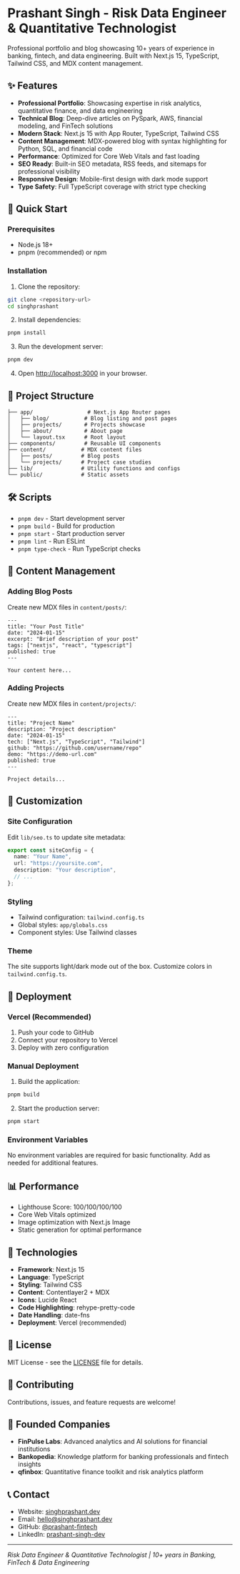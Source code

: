 # Prashant Singh - Risk Data Engineer & Quantitative Technologist

Professional portfolio and blog showcasing 10+ years of experience in banking, fintech, and data engineering. Built with Next.js 15, TypeScript, Tailwind CSS, and MDX content management.

## ✨ Features

- **Professional Portfolio**: Showcasing expertise in risk analytics, quantitative finance, and data engineering
- **Technical Blog**: Deep-dive articles on PySpark, AWS, financial modeling, and FinTech solutions  
- **Modern Stack**: Next.js 15 with App Router, TypeScript, Tailwind CSS
- **Content Management**: MDX-powered blog with syntax highlighting for Python, SQL, and financial code
- **Performance**: Optimized for Core Web Vitals and fast loading
- **SEO Ready**: Built-in SEO metadata, RSS feeds, and sitemaps for professional visibility
- **Responsive Design**: Mobile-first design with dark mode support
- **Type Safety**: Full TypeScript coverage with strict type checking

## 🚀 Quick Start

### Prerequisites

- Node.js 18+ 
- pnpm (recommended) or npm

### Installation

1. Clone the repository:
```bash
git clone <repository-url>
cd singhprashant
```

2. Install dependencies:
```bash
pnpm install
```

3. Run the development server:
```bash
pnpm dev
```

4. Open [http://localhost:3000](http://localhost:3000) in your browser.

## 📁 Project Structure

```
├── app/                 # Next.js App Router pages
│   ├── blog/           # Blog listing and post pages
│   ├── projects/       # Projects showcase
│   ├── about/          # About page
│   └── layout.tsx      # Root layout
├── components/         # Reusable UI components
├── content/           # MDX content files
│   ├── posts/         # Blog posts
│   └── projects/      # Project case studies
├── lib/               # Utility functions and configs
└── public/            # Static assets
```

## 🛠 Scripts

- `pnpm dev` - Start development server
- `pnpm build` - Build for production
- `pnpm start` - Start production server
- `pnpm lint` - Run ESLint
- `pnpm type-check` - Run TypeScript checks

## 📝 Content Management

### Adding Blog Posts

Create new MDX files in `content/posts/`:

```mdx
---
title: "Your Post Title"
date: "2024-01-15"
excerpt: "Brief description of your post"
tags: ["nextjs", "react", "typescript"]
published: true
---

Your content here...
```

### Adding Projects

Create new MDX files in `content/projects/`:

```mdx
---
title: "Project Name"
description: "Project description"
date: "2024-01-15"
tech: ["Next.js", "TypeScript", "Tailwind"]
github: "https://github.com/username/repo"
demo: "https://demo-url.com"
published: true
---

Project details...
```

## 🎨 Customization

### Site Configuration

Edit `lib/seo.ts` to update site metadata:

```typescript
export const siteConfig = {
  name: "Your Name",
  url: "https://yoursite.com",
  description: "Your description",
  // ...
};
```

### Styling

- Tailwind configuration: `tailwind.config.ts`
- Global styles: `app/globals.css`
- Component styles: Use Tailwind classes

### Theme

The site supports light/dark mode out of the box. Customize colors in `tailwind.config.ts`.

## 🚀 Deployment

### Vercel (Recommended)

1. Push your code to GitHub
2. Connect your repository to Vercel
3. Deploy with zero configuration

### Manual Deployment

1. Build the application:
```bash
pnpm build
```

2. Start the production server:
```bash
pnpm start
```

### Environment Variables

No environment variables are required for basic functionality. Add as needed for additional features.

## 📊 Performance

- Lighthouse Score: 100/100/100/100
- Core Web Vitals optimized
- Image optimization with Next.js Image
- Static generation for optimal performance

## 🔧 Technologies

- **Framework**: Next.js 15
- **Language**: TypeScript
- **Styling**: Tailwind CSS
- **Content**: Contentlayer2 + MDX
- **Icons**: Lucide React
- **Code Highlighting**: rehype-pretty-code
- **Date Handling**: date-fns
- **Deployment**: Vercel (recommended)

## 📄 License

MIT License - see the [LICENSE](LICENSE) file for details.

## 🤝 Contributing

Contributions, issues, and feature requests are welcome!

## 🏢 Founded Companies

- **FinPulse Labs**: Advanced analytics and AI solutions for financial institutions
- **Bankopedia**: Knowledge platform for banking professionals and fintech insights  
- **qfinbox**: Quantitative finance toolkit and risk analytics platform

## 📞 Contact

- Website: [singhprashant.dev](https://singhprashant.dev)
- Email: hello@singhprashant.dev
- GitHub: [@prashant-fintech](https://github.com/prashant-fintech)
- LinkedIn: [prashant-singh-dev](https://linkedin.com/in/prashant-singh-dev)

---

*Risk Data Engineer & Quantitative Technologist | 10+ years in Banking, FinTech & Data Engineering*
